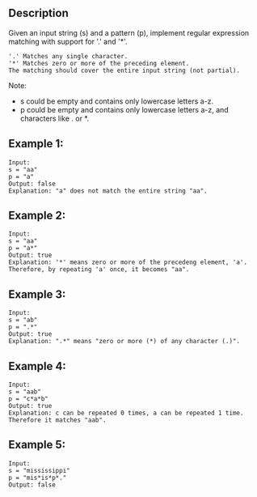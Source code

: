 ## Description

Given an input string (s) and a pattern (p), implement regular expression matching with support for '.' and '*'.

```
'.' Matches any single character.
'*' Matches zero or more of the preceding element.
The matching should cover the entire input string (not partial).
```

Note:

* s could be empty and contains only lowercase letters a-z.
* p could be empty and contains only lowercase letters a-z, and characters like . or *.

## Example 1:

```
Input:
s = "aa"
p = "a"
Output: false
Explanation: "a" does not match the entire string "aa".
```

## Example 2:

```
Input:
s = "aa"
p = "a*"
Output: true
Explanation: '*' means zero or more of the precedeng element, 'a'. Therefore, by repeating 'a' once, it becomes "aa".
```

## Example 3:

```
Input:
s = "ab"
p = ".*"
Output: true
Explanation: ".*" means "zero or more (*) of any character (.)".
```

## Example 4:

```
Input:
s = "aab"
p = "c*a*b"
Output: true
Explanation: c can be repeated 0 times, a can be repeated 1 time. Therefore it matches "aab".
```

## Example 5:

```
Input:
s = "mississippi"
p = "mis*is*p*."
Output: false
```